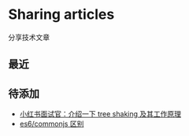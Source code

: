 # Sharing articles

分享技术文章


## 最近

## 待添加

* [小红书面试官：介绍一下 tree shaking 及其工作原理](https://segmentfault.com/a/1190000038962700)
* [es6/commonjs 区别](https://juejin.cn/post/6844904080955932680)